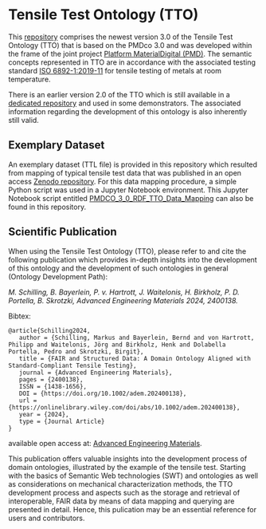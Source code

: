 # Tensile Test Ontology (TTO)

This [repository](https://github.com/materialdigital/tensile-test-ontology) comprises the newest version 3.0 of the Tensile Test Ontology (TTO) that is based on the PMDco 3.0 and was developed within the frame of the joint project [Platform MaterialDigital (PMD)](https://materialdigital.de/).
The semantic concepts represented in TTO are in accordance with the associated testing standard [ISO 6892-1:2019-11](https://www.beuth.de/de/norm/iso-6892-1/316885984) for tensile testing of metals at room temperature. 

There is an earlier version 2.0 of the TTO which is still available in a [dedicated repository](https://github.com/materialdigital/application-ontologies/tree/main/tensile_test_ontology_TTO) and used in some demonstrators. The associated information regarding the development of this ontology
 is also inherently still valid.

## Exemplary Dataset

An exemplary dataset (TTL file) is provided in this repository which resulted from mapping of typical tensile test data that was published in an open access [Zenodo repository](https://zenodo.org/record/6778336). 
For this data mapping procedure, a simple Python script was used in a Jupyter Notebook environment. This Jupyter Notebook script entitled [PMDCO_3_0_RDF_TTO_Data_Mapping](https://github.com/materialdigital/tensile-test-ontology/PMDCO_3_0_RDF_TTO_Data_Mapping.ipynb) can also be found in this repository. 

## Scientific Publication

When using the Tensile Test Ontology (TTO), please refer to and cite the following publication which provides in-depth insights into the development of this ontology and the development of such ontologies in general (Ontology Development Path):

*M. Schilling, B. Bayerlein, P. v. Hartrott, J. Waitelonis, H. Birkholz, P. D. Portella, B. Skrotzki, Advanced Engineering Materials 2024, 2400138.*

Bibtex:
```
@article{Schilling2024,
   author = {Schilling, Markus and Bayerlein, Bernd and von Hartrott, Philipp and Waitelonis, Jörg and Birkholz, Henk and Dolabella Portella, Pedro and Skrotzki, Birgit},
   title = {FAIR and Structured Data: A Domain Ontology Aligned with Standard-Compliant Tensile Testing},
   journal = {Advanced Engineering Materials},
   pages = {2400138},
   ISSN = {1438-1656},
   DOI = {https://doi.org/10.1002/adem.202400138},
   url = {https://onlinelibrary.wiley.com/doi/abs/10.1002/adem.202400138},
   year = {2024},
   type = {Journal Article}
}
```
available open access at: [Advanced Engineering Materials](https://doi.org/10.1002/adem.202400138).
  
This publication offers valuable insights into the development process of domain ontologies, illustrated by the example of the tensile test. Starting with the basics of Semantic Web technologies (SWT) and ontologies as well as considerations on mechanical characterization methods, the TTO development process and aspects such as the storage and retrieval of interoperable, FAIR data by means of data mapping and querying are presented in detail. Hence, this pulication may be an essential reference for users and contributors.
